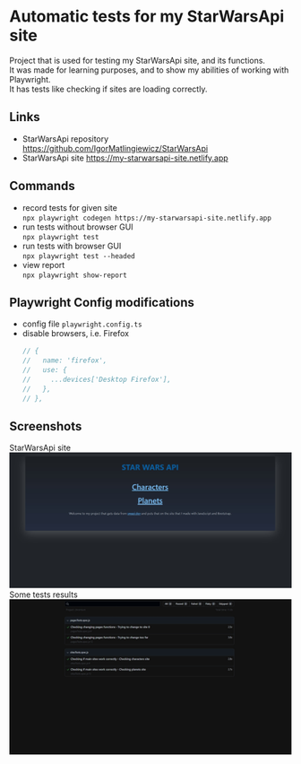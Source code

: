 # Automatic tests for my StarWarsApi site
Project that is used for testing my StarWarsApi site, and its functions.<br>
It was made for learning purposes, and to show my abilities of working with Playwright.<br>
It has tests like checking if sites are loading correctly.
## Links
- StarWarsApi repository https://github.com/IgorMatlingiewicz/StarWarsApi
- StarWarsApi site https://my-starwarsapi-site.netlify.app

## Commands
- record tests for given site  
`npx playwright codegen https://my-starwarsapi-site.netlify.app`
- run tests without browser GUI  
`npx playwright test`
- run tests with browser GUI  
`npx playwright test --headed`
- view report  
`npx playwright show-report`

## Playwright Config modifications
- config file `playwright.config.ts`
- disable browsers, i.e. Firefox  
    ```javascript
    // {
    //   name: 'firefox',
    //   use: {
    //     ...devices['Desktop Firefox'],
    //   },
    // },
    ```

## Screenshots
StarWarsApi site
![Alt text](/screenshots/site.jpg?raw=true "menu")
Some tests results
![Alt text](/screenshots/testsResults.jpg?raw=true "testResults")
